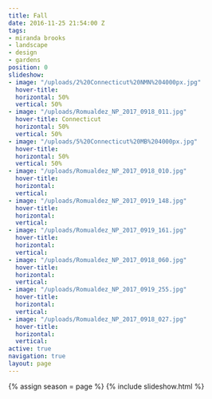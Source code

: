 ```yaml
---
title: Fall
date: 2016-11-25 21:54:00 Z
tags:
- miranda brooks
- landscape
- design
- gardens
position: 0
slideshow:
- image: "/uploads/2%20Connecticut%20NMN%204000px.jpg"
  hover-title: 
  horizontal: 50%
  vertical: 50%
- image: "/uploads/Romualdez_NP_2017_0918_011.jpg"
  hover-title: Connecticut
  horizontal: 50%
  vertical: 50%
- image: "/uploads/5%20Connecticut%20MB%204000px.jpg"
  hover-title: 
  horizontal: 50%
  vertical: 50%
- image: "/uploads/Romualdez_NP_2017_0918_010.jpg"
  hover-title: 
  horizontal: 
  vertical: 
- image: "/uploads/Romualdez_NP_2017_0919_148.jpg"
  hover-title: 
  horizontal: 
  vertical: 
- image: "/uploads/Romualdez_NP_2017_0919_161.jpg"
  hover-title: 
  horizontal: 
  vertical: 
- image: "/uploads/Romualdez_NP_2017_0918_060.jpg"
  hover-title: 
  horizontal: 
  vertical: 
- image: "/uploads/Romualdez_NP_2017_0919_255.jpg"
  hover-title: 
  horizontal: 
  vertical: 
- image: "/uploads/Romualdez_NP_2017_0918_027.jpg"
  hover-title: 
  horizontal: 
  vertical: 
active: true
navigation: true
layout: page
---
```


{% assign season = page %}
{% include slideshow.html %}
